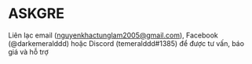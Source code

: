 # ASKGRE

Liên lạc email (nguyenkhactunglam2005@gmail.com), Facebook (@darkemeralddd) hoặc Discord (temeralddd#1385) để được tư vấn, báo giá và hỗ trợ
